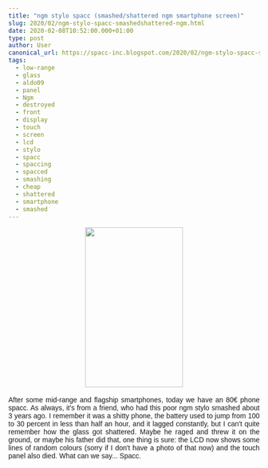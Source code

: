 ```yaml
---
title: "ngm stylo spacc (smashed/shattered ngm smartphone screen)"
slug: 2020/02/ngm-stylo-spacc-smashedshattered-ngm.html
date: 2020-02-08T10:52:00.000+01:00
type: post
author: User
canonical_url: https://spacc-inc.blogspot.com/2020/02/ngm-stylo-spacc-smashedshattered-ngm.html
tags: 
  - low-range
  - glass
  - aldo09
  - panel
  - Ngm
  - destroyed
  - front
  - display
  - touch
  - screen
  - lcd
  - stylo
  - spacc
  - spaccing
  - spacced
  - smashing
  - cheap
  - shattered
  - smartphone
  - smashed
---
```


<div class="separator" style="clear: both; text-align: center;">
<a href="https://blogger.googleusercontent.com/img/b/R29vZ2xl/AVvXsEgIU5q95trdY_DGiFhp6qwjZ3KDjt5bMY95CVk3kaYjr999bRompYQy-welb4-crk7bhA73TzpPgHSpyoXE9rEqpW7_YBhu_2_cSMyO8yQHhyhvArcJ4FJAQKrOWSjDLMMoqUX8ORBroBDv/s1600/IMG_20200208_103104_006.jpg" imageanchor="1" style="margin-left: 1em; margin-right: 1em;"><img border="0" data-original-height="884" data-original-width="544" height="320" src="https://blogger.googleusercontent.com/img/b/R29vZ2xl/AVvXsEgIU5q95trdY_DGiFhp6qwjZ3KDjt5bMY95CVk3kaYjr999bRompYQy-welb4-crk7bhA73TzpPgHSpyoXE9rEqpW7_YBhu_2_cSMyO8yQHhyhvArcJ4FJAQKrOWSjDLMMoqUX8ORBroBDv/s320/IMG_20200208_103104_006.jpg" width="196" /></a></div>
<br />
<div style="text-align: justify;">
<span style="font-family: &quot;trebuchet ms&quot; , sans-serif;">After some mid-range and flagship smartphones, today we have an 80€ phone spacc. As always, it's from a friend, who had this poor ngm stylo smashed about 3 years ago. I remember it was a shitty phone, the battery used to jump from 100 to 30 percent in less than half an hour, and it lagged constantly, but I can't quite remember how the glass got shattered. Maybe he raged and threw it on the ground, or maybe his father did that, one thing is sure: the LCD now shows some lines of random colours (sorry if I don't have a photo of that now) and the touch panel also died. What can we say... Spacc.</span></div>


